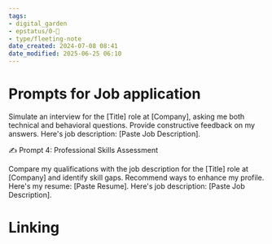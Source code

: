 ```yaml
---
tags: 
- digital_garden
- epstatus/0-🌰
- type/fleeting-note
date_created: 2024-07-08 08:41
date_modified: 2025-06-25 06:10
---
```

# Prompts for Job application

Simulate an interview for the [Title] role at [Company], asking me both technical and behavioral questions. Provide constructive feedback on my answers. Here's job description: [Paste Job Description].

✍️ Prompt 4: Professional Skills Assessment  
  
Compare my qualifications with the job description for the [Title] role at [Company] and identify skill gaps. Recommend ways to enhance my profile. Here's my resume: [Paste Resume]. Here's job description: [Paste Job Description].

# Linking